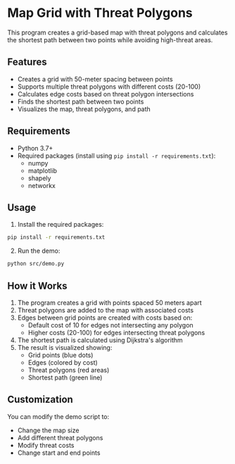 # Map Grid with Threat Polygons

This program creates a grid-based map with threat polygons and calculates the shortest path between two points while avoiding high-threat areas.

## Features

- Creates a grid with 50-meter spacing between points
- Supports multiple threat polygons with different costs (20-100)
- Calculates edge costs based on threat polygon intersections
- Finds the shortest path between two points
- Visualizes the map, threat polygons, and path

## Requirements

- Python 3.7+
- Required packages (install using `pip install -r requirements.txt`):
  - numpy
  - matplotlib
  - shapely
  - networkx

## Usage

1. Install the required packages:
```bash
pip install -r requirements.txt
```

2. Run the demo:
```bash
python src/demo.py
```

## How it Works

1. The program creates a grid with points spaced 50 meters apart
2. Threat polygons are added to the map with associated costs
3. Edges between grid points are created with costs based on:
   - Default cost of 10 for edges not intersecting any polygon
   - Higher costs (20-100) for edges intersecting threat polygons
4. The shortest path is calculated using Dijkstra's algorithm
5. The result is visualized showing:
   - Grid points (blue dots)
   - Edges (colored by cost)
   - Threat polygons (red areas)
   - Shortest path (green line)

## Customization

You can modify the demo script to:
- Change the map size
- Add different threat polygons
- Modify threat costs
- Change start and end points 